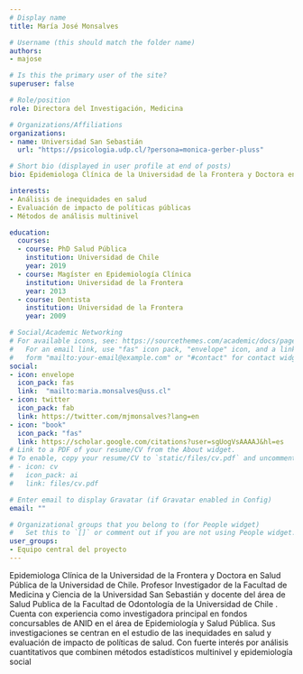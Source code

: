 ```yaml
---
# Display name
title: María José Monsalves

# Username (this should match the folder name)
authors:
- majose

# Is this the primary user of the site?
superuser: false

# Role/position
role: Directora del Investigación, Medicina

# Organizations/Affiliations
organizations:
- name: Universidad San Sebastián
  url: "https://psicologia.udp.cl/?persona=monica-gerber-pluss"

# Short bio (displayed in user profile at end of posts)
bio: Epidemiologa Clínica de la Universidad de la Frontera y Doctora en Salud Pública de la Universidad de Chile. Profesor Investigador de la Facultad de Medicina y Ciencia de la Universidad San Sebastián y docente del área de Salud Publica de la Facultad de Odontología de la Universidad de Chile . Cuenta con experiencia como investigadora principal en fondos concursables de ANID en el área de Epidemiología y Salud Pública. Sus investigaciones  se centran en el estudio de las inequidades en salud y evaluación de impacto de políticas de salud. Con fuerte interés por análisis cuantitativos que combinen métodos estadísticos multinivel y epidemiología social

interests:
- Análisis de inequidades en salud
- Evaluación de impacto de políticas públicas
- Métodos de análisis multinivel

education:
  courses:
  - course: PhD Salud Pública
    institution: Universidad de Chile
    year: 2019
  - course: Magíster en Epidemiología Clínica
    institution: Universidad de la Frontera
    year: 2013
  - course: Dentista
    institution: Universidad de la Frontera
    year: 2009

# Social/Academic Networking
# For available icons, see: https://sourcethemes.com/academic/docs/page-builder/#icons
#   For an email link, use "fas" icon pack, "envelope" icon, and a link in the
#   form "mailto:your-email@example.com" or "#contact" for contact widget.
social:
- icon: envelope
  icon_pack: fas
  link:  "mailto:maria.monsalves@uss.cl"
- icon: twitter
  icon_pack: fab
  link: https://twitter.com/mjmonsalves?lang=en
- icon: "book"
  icon_pack: "fas"
  link: https://scholar.google.com/citations?user=sgUogVsAAAAJ&hl=es
# Link to a PDF of your resume/CV from the About widget.
# To enable, copy your resume/CV to `static/files/cv.pdf` and uncomment the lines below.
# - icon: cv
#   icon_pack: ai
#   link: files/cv.pdf

# Enter email to display Gravatar (if Gravatar enabled in Config)
email: ""

# Organizational groups that you belong to (for People widget)
#   Set this to `[]` or comment out if you are not using People widget.
user_groups:
- Equipo central del proyecto
---
```


Epidemiologa Clínica de la Universidad de la Frontera y Doctora en Salud Pública de la Universidad de Chile. Profesor Investigador de la Facultad de Medicina y Ciencia de la Universidad San Sebastián y docente del área de Salud Publica de la Facultad de Odontología de la Universidad de Chile . Cuenta con experiencia como investigadora principal en fondos concursables de ANID en el área de Epidemiología y Salud Pública. Sus investigaciones  se centran en el estudio de las inequidades en salud y evaluación de impacto de políticas de salud. Con fuerte interés por análisis cuantitativos que combinen métodos estadísticos multinivel y epidemiología social
